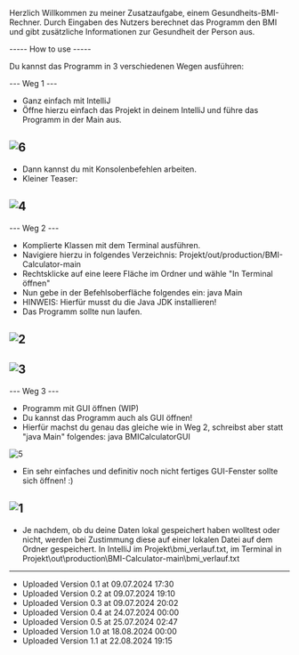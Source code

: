 Herzlich Willkommen zu meiner Zusatzaufgabe, einem Gesundheits-BMI-Rechner.
Durch Eingaben des Nutzers berechnet das Programm den BMI und gibt zusätzliche Informationen zur Gesundheit der Person aus.

----- How to use -----

Du kannst das Programm in 3 verschiedenen Wegen ausführen:

--- Weg 1 ---
- Ganz einfach mit IntelliJ 
- Öffne hierzu einfach das Projekt in deinem IntelliJ und führe das Programm in der Main aus. 

![6](https://github.com/user-attachments/assets/3017b07e-4afc-4b26-8797-23a595f6611a)
-
- Dann kannst du mit Konsolenbefehlen arbeiten. 
- Kleiner Teaser: 

![4](https://github.com/user-attachments/assets/9014d5fa-6430-4ed3-95e9-d58d5751644a)
-

--- Weg 2 ---
- Komplierte Klassen mit dem Terminal ausführen. 
- Navigiere hierzu in folgendes Verzeichnis: Projekt/out/production/BMI-Calculator-main 
- Rechtsklicke auf eine leere Fläche im Ordner und wähle "In Terminal öffnen" 
- Nun gebe in der Befehlsoberfläche folgendes ein: java Main
- HINWEIS: Hierfür musst du die Java JDK installieren!
- Das Programm sollte nun laufen. 

![2](https://github.com/user-attachments/assets/3e50942f-deb6-47c3-9610-ad079fae0d91)
-
![3](https://github.com/user-attachments/assets/0ddc15ea-9604-45d0-a3e2-448e2e71fb6d)
-


--- Weg 3 ---
- Programm mit GUI öffnen (WIP) 
- Du kannst das Programm auch als GUI öffnen! 
- Hierfür machst du genau das gleiche wie in Weg 2, schreibst aber statt "java Main" folgendes: java BMICalculatorGUI 

![5](https://github.com/user-attachments/assets/cbe052d2-0927-4e98-870b-3bdde37ae83e)

- Ein sehr einfaches und definitiv noch nicht fertiges GUI-Fenster sollte sich öffnen! :) 

![1](https://github.com/user-attachments/assets/7d2ee80b-6da2-4ad1-9ee5-9bcbda138b39)
-

- Je nachdem, ob du deine Daten lokal gespeichert haben wolltest oder nicht, werden bei Zustimmung diese auf einer lokalen Datei auf dem Ordner gespeichert. In IntelliJ im Projekt\bmi_verlauf.txt, im Terminal in Projekt\out\production\BMI-Calculator-main\bmi_verlauf.txt

----------------------------------------------

- Uploaded Version 0.1 at 09.07.2024 17:30
- Uploaded Version 0.2 at 09.07.2024 19:10
- Uploaded Version 0.3 at 09.07.2024 20:02
- Uploaded Version 0.4 at 24.07.2024 00:00
- Uploaded Version 0.5 at 25.07.2024 02:47
- Uploaded Version 1.0 at 18.08.2024 00:00
- Uploaded Version 1.1 at 22.08.2024 19:15
